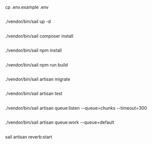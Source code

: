 cp .env.example .env
##
./vendor/bin/sail up -d
##
./vendor/bin/sail composer install
##
./vendor/bin/sail npm install
##
./vendor/bin/sail npm run build
##
./vendor/bin/sail artisan migrate
##
./vendor/bin/sail artisan test
##
./vendor/bin/sail artisan queue:listen --queue=chunks --timeout=300
##
./vendor/bin/sail artisan queue:work --queue=default
##
sail artisan reverb:start
